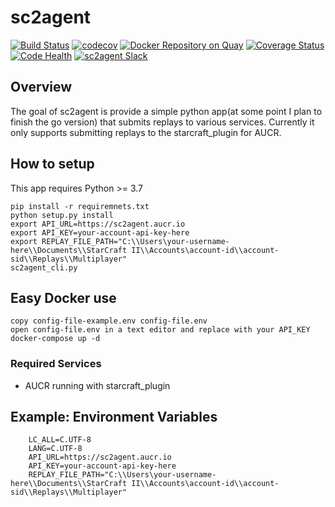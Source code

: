 # sc2agent
[![Build Status](https://travis-ci.org/AUCR/sc2agent.svg?branch=master)](https://travis-ci.org/sc2agent/sc2agent)
[![codecov](https://codecov.io/gh/AUCR/sc2agent/branch/master/graph/badge.svg)](https://codecov.io/gh/sc2agent/sc2agent)
[![Docker Repository on Quay](https://quay.io/repository/wroersma/sc2agent/status "Docker Repository on Quay")](https://quay.io/repository/wroersma/sc2agent)
[![Coverage Status](https://coveralls.io/repos/github/AUCR/sc2agent/badge.svg)](https://coveralls.io/github/sc2agent/sc2agent)
[![Code Health](https://landscape.io/github/AUCR/sc2agent/master/landscape.svg?style=flat)](https://landscape.io/github/sc2agent/sc2agent/master)
[![sc2agent Slack](https://slack.sc2agent.io/badge.svg)](https://slack.aucr.io/)


## Overview

The goal of sc2agent is provide a simple python app(at some point I plan to finish the go version) that submits replays to various services.
Currently it only supports submitting replays to the starcraft_plugin for AUCR.

## How to setup
This app requires Python >= 3.7  

    pip install -r requiremnets.txt
    python setup.py install
    export API_URL=https://sc2agent.aucr.io
    export API_KEY=your-account-api-key-here
    export REPLAY_FILE_PATH="C:\\Users\your-username-here\\Documents\\StarCraft II\\Accounts\account-id\\account-sid\\Replays\\Multiplayer"
    sc2agent_cli.py 

    
## Easy Docker use

    copy config-file-example.env config-file.env
    open config-file.env in a text editor and replace with your API_KEY
    docker-compose up -d


### Required Services

- AUCR running with starcraft_plugin 


## Example: Environment Variables

        LC_ALL=C.UTF-8
        LANG=C.UTF-8
        API_URL=https://sc2agent.aucr.io
        API_KEY=your-account-api-key-here
        REPLAY_FILE_PATH="C:\\Users\your-username-here\\Documents\\StarCraft II\\Accounts\account-id\\account-sid\\Replays\\Multiplayer"
 
